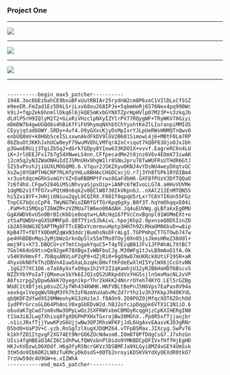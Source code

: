 
### Project One
***

![](http://i.giphy.com/xTiN0ybaVlF4BBtjLa.gif)

***

![](https://media.giphy.com/media/xTiN0G6XGwfxhzYGXu/source.gif)

***

![](https://media.giphy.com/media/3o84TWumZFZeRCGz8k/source.gif)

***

<pre><code>
----------begin_max5_patcher----------
1948.3oc6bEzbahCE9bxuBFxUutRBIAr25rydnW2cm8P6zoC1VIlDLxCfSSZ
m9eeER.FmZad1Ez5D6LSriLxv68ou268IPJe+5qbmHeRj6576Nex4pq990Wc
k9iJ+fqpZek6hnmllDkq6l6jkQESmKxbGYNXTZprHpHVlpO7M23P+s3zkqJb
dLdlP5rH9IQlyM2T2+GixRiVHzclpNXyIZYlrPV77RQygWF+TRyWKV70Giyi
mDmDW7b4gwUGQd6s4hBiKfFiFU9hymqNXhb5ChYyxhtKeZlLIoranpiMMId5
CEyyjqtad6OWY.SRDy+4uf4.O9yGXxcKjyDsMpIxrYJLpUeRWsHNMQTnQwv0
enbUQ8mV+k0Hbb5ceISLsxwnAkdFkDV9lGV2B601SimowL4j6+MBtF0Lm7RP
0bZbuOt3KKhJxhUCw0eyF79wuMVOhLVMfqrA2xC+iqut7kQ8F63OjoOJxJbh
p3GwoERUij3TgiZb5qJ+dGrk7GDpy8YIew633KDO1X+vvvf.EagreRC6n4LU
iK+JrlUEEJFx17b7g54XNweLS4nn.CFfpecadMe2t8jnz6V6v4EOmX73iwAK
j2cm5q2yN3ZWaONHuIdIJSMnUHx9hgW1lr8SNuJpru78TwWUFRsUTHdR6GtJ
SIS5vPnshJjiGUXLMOGQMQ.6.V7qur2JSKZXyuOKNJ4vYDsNU4weyDXqtvGC
XsZwj0YOAPTH6CRP7RLHfpYHLu8BHAcCHGDCxcjU.r7j3Yh8TSPk1RYDIBm4
xr3uotdqcmGRkSxmGYrXZ+DaRBBMPtFrwz8GaFdbH6.GXF8fPUzV3DfTQQaO
7z6f4hU.CFgw52846iM5iNhvyaSjpxOip+iANPc6fWIvoLLG7A.aHHvVUVMe
1dgMb2v1ffFO7xvPQtH0n6qk2v0QClW8730IkVKpn6J..nXAl211EnMTQN55
hi52xi8YF+JHHji6Niuu2qyL9CQIRX.F80If0qpqU5rLxr7C6V7I6Un55FGz
TnpCG7bQccCpP4.TWyNGTWioZBRfGfTGrKpq6gXy.B0f3T.hqYmOhqqvE04i
.PaM+h15MQspTZ6WZM+zVZMUa7lW6eo00AdAH.Jq4uEUVWg.gLBfakxEg0MU
GgAXWDV6vU5o0BrBIcK6Die0oqtw+LARcHq167PVcCnvBgnpl91WUMmEXt+o
ztSaPQWDU+qGX5UMMFpO.Q0T7Yin5JbAivL.hpojKhp2.0pxnseQ0D5IsnZO
ib2A59UWG3E5APTMg8FTTcEBDxYcmrmvuHptp3HH7h9ZcRHaOM06bvD+w8ip
KpB47T+f8TfX0DmM2qWxN3ddcjBumhsNsDFrALgI.TGPPmhpCTTGTOwb747w
pe4HhBDBnMqsJyMjbWzGrknOpSlxS5mTMs8TOyj0Xn85jsJkmsHReZ38ddl+
mmj9Fi+X73.DBQCU+sY7mtCngakYquC5+T4pTEzqBB1JFv1JFPAhAL7XtBC7
7GolK6doG9tcnQo92geR78XBgxIvWBFbuCJg.M30WFg1tJvLB9mAoD1fA.Ok
v54K9VHmvFf.7bBquANVLoP2qP8+dZjRi0+9gO9wO7mUKRck8UtiF195R+aR
4hyxUkN8fkThzDBVn4Iuw5XaLbzqHc8HxftKFdeEwXlHI5YylWX6jCcGtvNN
.1gG277XC1O6.e7aXAyXxfxO9qx1h2YF2Z1qKamhjU12yRJB6HoHDT6BscvS
NZZhYbYPoIaTjQMxeuxSkYk6IJQ1sQS2URkpddVxYHG5sjlnSmvMacNL2vVP
A6fszrpgZyDpw6AkK7OyegnikprThr2kHkK24NnrrOYeh74KYO.LEl5rGZBg
WUdC1tXBfjeLp8suZCJyfWh434KWHK.HKFVBLtBePnJ5N6Vps7EaPas0V94a
xexkqxlVegqWv5NqM3Yh7h3zFNzmVuUabvMcZd7rYhz1v3h3YKkpJR40KYdL
qbQKDFZdfwd9520MWeohyKG3zHz1eJ.f8AOn9.ZO9POZOjMfqcXOT6ZOchOd
1ydPPrGrcsGLD64PhAnLV0xgGUEDvW2d.hBJ2ofcipDqgpk6VTX1C1N1iO.6
obudaK7gCwd7sm8vNw3OPpLwOzJSXFRWYxbmCBMOyRcqgHjzCpKXIHERgIN0
t1Sm3i8JLwgTXhisq8fgXOGPHPXHxTGxrojBw30MGhX..Pp8R5xfTjjaujbr
.n1icJRxfTjjYwwKPzG6UjjwNw3OPJRhsWFKFjJdL6UgAxvEAasvKJD3gRNr
D5bd0+UaP3V+C.yzb.RnSgTzlXugXJDQMZ64.vTFpBSMax.JIXcyg.SwPvT6
k1khfZO1ItgvgF2XG74Et9NrGO6ZOcNdwsm8.IOm8T0PfDdgCsG7.J7xhzGn
UIsi4fgHBEaO3ACI6C1dhPwLfQWVxbnPlDido9YMKBDCpDFIVxfHffHjEgHD
HKJvhVDzwLO6XOdf.H6gOfyRSNcrGKVz3DSBMFJa9XLGyi8MZ4xGEY4UmSsk
3tH5do9Ib6OR2LN0zTuKMcyDkOsdS+0OTb2nroyiKDSKVkYdXyOEXdR0tkO7
7rzUw59dc4U9GW+e.xIZWhA
-----------end_max5_patcher-----------
</code></pre>
